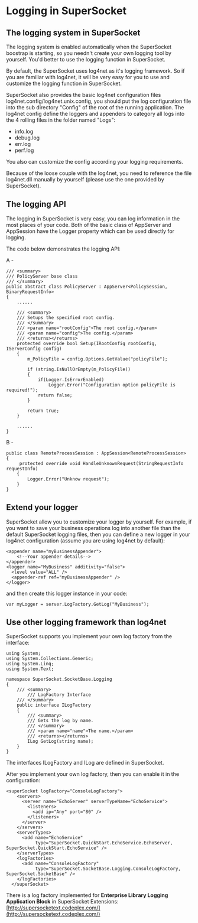 # Logging in SuperSocket

## The logging system in SuperSocket

The logging system is enabled automatically when the SuperSocket boostrap is starting, so you needn't create your own logging tool by yourself. You'd better to use the logging function in SuperSocket.

By default, the SuperSocket uses log4net as it's logging framework. So if you are familiar with log4net, it will be very easy for you to use and customize the logging function in SuperSocket.

SuperSocket also provides the basic log4net configuration files log4net.config/log4net.unix.config, you should put the log configuration file into the sub directory "Config" of the root of the running application. The log4net config define the loggers and appenders to category all logs into the 4 rolling files in the folder named "Logs":

* info.log
* debug.log
* err.log
* perf.log

You also can customize the config according your logging requirements.

Because of the loose couple with the log4net, you need to reference the file log4net.dll manually by yourself (please use the one provided by SuperSocket).



## The logging API

The logging in SuperSocket is very easy, you can log information in the most places of your code. Both of the basic class of AppServer and AppSession have the Logger property which can be used directly for logging.

The code below demonstrates the logging API:

A -

    /// <summary>
    /// PolicyServer base class
    /// </summary>
    public abstract class PolicyServer : AppServer<PolicySession, BinaryRequestInfo>
    {
        ......

        /// <summary>
        /// Setups the specified root config.
        /// </summary>
        /// <param name="rootConfig">The root config.</param>
        /// <param name="config">The config.</param>
        /// <returns></returns>
        protected override bool Setup(IRootConfig rootConfig, IServerConfig config)
        {
            m_PolicyFile = config.Options.GetValue("policyFile");

            if (string.IsNullOrEmpty(m_PolicyFile))
            {
                if(Logger.IsErrorEnabled)
                    Logger.Error("Configuration option policyFile is required!");
                return false;
            }

            return true;
        }

        ......
    }

B -

    public class RemoteProcessSession : AppSession<RemoteProcessSession>
    {
         protected override void HandleUnknownRequest(StringRequestInfo requestInfo)
        {
            Logger.Error("Unknow request");
        }
    }

## Extend your logger
SuperSocket allow you to customize your logger by yourself. For example, if you want to save your business operations log into another file than the default SuperSocket logging files,
then you can define a new logger in your log4net configuration (assume you are using log4net by default):

    <appender name="myBusinessAppender">
        <!--Your appender details-->
    </appender>
    <logger name="MyBusiness" additivity="false">
      <level value="ALL" />
      <appender-ref ref="myBusinessAppender" />
    </logger>


and then create this logger instance in your code:

    var myLogger = server.LogFactory.GetLog("MyBusiness");



## Use other logging framework than log4net

SuperSocket supports you implement your own log factory from the interface:

    using System;
    using System.Collections.Generic;
    using System.Linq;
    using System.Text;

    namespace SuperSocket.SocketBase.Logging
    {
        /// <summary>
            /// LogFactory Interface
        /// </summary>
        public interface ILogFactory
        {
            /// <summary>
            /// Gets the log by name.
            /// </summary>
            /// <param name="name">The name.</param>
            /// <returns></returns>
            ILog GetLog(string name);
        }
    }

The interfaces ILogFactory and ILog are defined in SuperSocket.

After you implement your own log factory, then you can enable it in the configuration:

    <superSocket logFactory="ConsoleLogFactory">
        <servers>
          <server name="EchoServer" serverTypeName="EchoService">
            <listeners>
              <add ip="Any" port="80" />
            </listeners>
          </server>
        </servers>
        <serverTypes>
          <add name="EchoService"
               type="SuperSocket.QuickStart.EchoService.EchoServer, SuperSocket.QuickStart.EchoService" />
        </serverTypes>
        <logFactories>
          <add name="ConsoleLogFactory"
               type="SuperSocket.SocketBase.Logging.ConsoleLogFactory, SuperSocket.SocketBase" />
        </logFactories>
      </superSocket>


There is a log factory implemented for **Enterprise Library Logging Application Block** in SuperSocket Extensions:
[http://supersocketext.codeplex.com/](http://supersocketext.codeplex.com/)